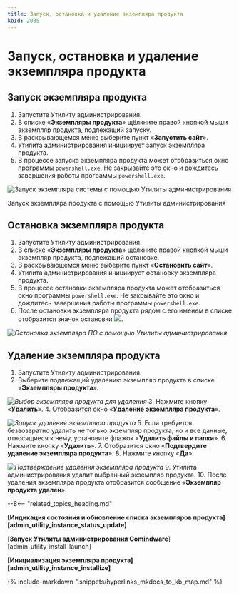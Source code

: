 ```yaml
---
title: Запуск, остановка и удаление экземпляра продукта
kbId: 2035
---
```


# Запуск, остановка и удаление экземпляра продукта

## Запуск экземпляра продукта

1. Запустите Утилиту администрирования.
2. В списке «**Экземпляры продукта**» щёлкните правой кнопкой мыши экземпляр продукта, подлежащий запуску.
3. В раскрывающемся меню выберите пункт «**Запустить сайт**».
4. Утилита администрирования инициирует запуск экземпляра продукта.
5. В процессе запуска экземпляра продукта может отобразиться окно программы `powershell.exe`. Не закрывайте это окно и дождитесь завершения работы программы `powershell.exe`.

![Запуск экземпляра системы с помощью Утилиты администрирования](https://kb.comindware.ru/assets/img_63bbd0423ca54.png)

Запуск экземпляра продукта с помощью Утилиты администрирования

## Остановка экземпляра продукта

1. Запустите Утилиту администрирования.
2. В списке «**Экземпляры продукта**» щёлкните правой кнопкой мыши экземпляр продукта, подлежащий остановке.
3. В раскрывающемся меню выберите пункт «**Остановить сайт**».
4. Утилита администрирования инициирует остановку экземпляра продукта.
5. В процессе остановки экземпляра продукта может отобразиться окно программы `powershell.exe`. Не закрывайте это окно и дождитесь завершения работы программы `powershell.exe`.
6. После остановки экземпляра продукта рядом с его именем в списке отобразится значок остановки ![](https://kb.comindware.ru/assets/img_667c2fcf30ac0.png).

_![Остановка экземпляра ПО с помощью Утилиты администрирования](https://kb.comindware.ru/assets/administration_tool11.png)_

## Удаление экземпляра продукта

1. Запустите Утилиту администрирования.
2. Выберите подлежащий удалению экземпляр продукта в списке «**Экземпляры продукта**».

_![Выбор экземпляра продукта для удаления](https://kb.comindware.ru/assets/img_667c2ccb60e43.png)_
3. Нажмите кнопку «**Удалить**».
4. Отобразится окно «**Удаление экземпляра продукта**».

_![Запуск удаления экземпляра продукта](https://kb.comindware.ru/assets/img_667eafcfab82b.png)_
5. Если требуется безвозвратно удалить не только экземпляр продукта, но и все данные, относящиеся к нему, установите флажок «**Удалить файлы и папки**».
6. Нажмите кнопку «**Удалить**».
7. Отобразится окно «**Подтвердите удаление экземпляра продукта**».
8. Нажмите кнопку «**Да**».

_![Подтверждение удаления экземпляра продукта](https://kb.comindware.ru/assets/img_667eafa97f0c0.png)_
9. Утилита администрирования удалит выбранный экземпляр продукта.
10. После удаления экземпляра продукта отобразится сообщение «**Экземпляр продукта удален**».

--8<-- "related_topics_heading.md"

**[Индикация состояния и обновление списка экземпляров продукта][admin_utility_instance_status_update]**

[**Запуск Утилиты администрирования Comindware**][admin_utility_install_launch]

**[Инициализация экземпляра продукта][admin_utility_instance_installize]**

{% include-markdown ".snippets/hyperlinks_mkdocs_to_kb_map.md" %}
